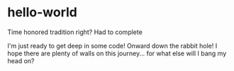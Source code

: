 # hello-world
Time honored tradition right? Had to complete


I'm just ready to get deep in some code!
Onward down the rabbit hole! I hope there are plenty of walls on this journey... for what else will I bang my head on?
